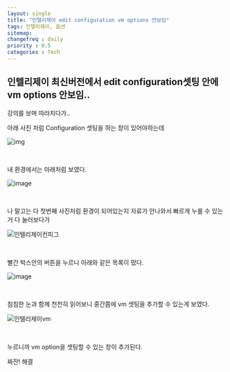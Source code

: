 ```yaml
---
layout: single
title: "인텔리제이 edit configuration vm options 안보임"
tags: 인텔리제이, 옵션
sitemap:
changefreq : daily
priority : 0.5
categories : Tech
---
```

## 인텔리제이 최신버전에서 edit configuration셋팅 안에 vm options 안보임..

강의를 보며 따라치다가..

아래 사진 처럼 Configuration 셋팅을 하는 창이 있어야하는데
 

![img](https://user-images.githubusercontent.com/55569476/225248024-2e09754a-c466-421d-9de3-a9f7a35f9baa.png)

<br>

내 환경에서는 아래처럼 보였다.

![image](https://user-images.githubusercontent.com/55569476/225248795-4766942a-c38d-4cc9-83e9-d22da501fc18.png)

<br>

나 말고는 다 첫번째 사진처럼 환경이 되어있는지 자료가 안나와서 빠르게 누를 수 있는거 다 눌러보다가

![인텔리제이컨피그](https://user-images.githubusercontent.com/55569476/225250306-f62d5da2-d4fb-4e91-a8be-e4952a0548bf.png)

<br>

빨간 박스안의 버튼을 누르니 아래와 같은 목록이 떴다.  

![image](https://user-images.githubusercontent.com/55569476/225249581-d8513877-af3e-4157-b615-32f927ed54d6.png)

<br>

침침한 눈과 함께 천천히 읽어보니 중간쯤에 vm 셋팅을 추가할 수 있는게 보였다.

![인텔리제이vm](https://user-images.githubusercontent.com/55569476/225250084-99d58e7d-5235-4a4d-acd8-8856d08b52cd.png)

<br>

누르니까 vm option을 셋팅할 수 있는 창이 추가된다.

짜잔! 해결








